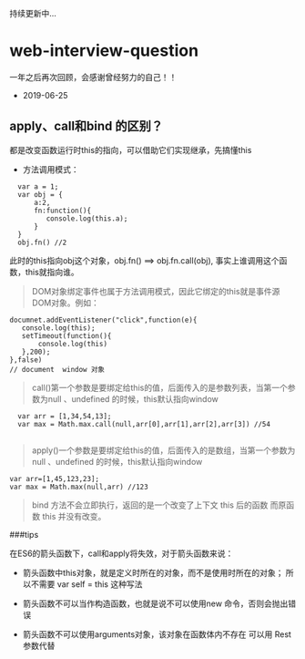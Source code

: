持续更新中...
# web-interview-question

一年之后再次回顾，会感谢曾经努力的自己！！

* 2019-06-25
## apply、call和bind 的区别？
 
 都是改变函数运行时this的指向，可以借助它们实现继承，先搞懂this
 
 * 方法调用模式：
 ```
   var a = 1;
   var obj = {
       a:2,
       fn:function(){
          console.log(this.a);
       }
   }
   obj.fn() //2
```
 此时的this指向obj这个对象，obj.fn() ==> obj.fn.call(obj),
 事实上谁调用这个函数，this就指向谁。 
 > DOM对象绑定事件也属于方法调用模式，因此它绑定的this就是事件源DOM对象。例如：
 ````
 documnet.addEventListener("click",function(e){
    console.log(this);
    setTimeout(function(){
        console.log(this)
    },200);
 },false)
 // document  window 对象
 ````
 
 > call()第一个参数是要绑定给this的值，后面传入的是参数列表，当第一个参数为null
 、undefined 的时候，this默认指向window
 ```
   var arr = [1,34,54,13];
   var max = Math.max.call(null,arr[0],arr[1],arr[2],arr[3]) //54
    
```
 
 > apply()一个参数是要绑定给this的值，后面传入的是数组，当第一个参数为null
    、undefined 的时候，this默认指向window
 ```
 var arr=[1,45,123,23];
 var max = Math.max(null,arr) //123

```
 > bind 方法不会立即执行，返回的是一个改变了上下文 this 后的函数
 而原函数 this 并没有改变。
 
 
 ###tips
 
 在ES6的箭头函数下，call和apply将失效，对于箭头函数来说：
 * 箭头函数中this对象，就是定义时所在的对象，而不是使用时所在的对象；
 所以不需要 var self = this 这种写法
 
 * 箭头函数不可以当作构造函数，也就是说不可以使用new 命令，否则会抛出错误
 * 箭头函数不可以使用arguments对象，该对象在函数体内不存在 可以用 Rest 参数代替
 
 
 
 
 
 
 
 
 
 
 
 
 
 
 
 
 
 
 
 
 
 
 
 
 
 
 
 
 
 
 

